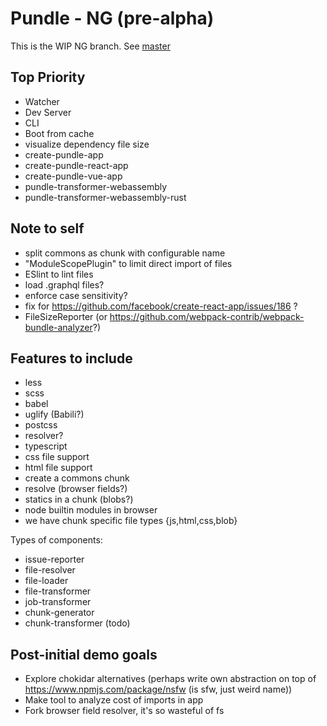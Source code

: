 # Pundle - NG (pre-alpha)

This is the WIP NG branch. See [master](https://github.com/steelbrain/pundle/tree/master)

## Top Priority

- Watcher
- Dev Server
- CLI
- Boot from cache
- visualize dependency file size
- create-pundle-app
- create-pundle-react-app
- create-pundle-vue-app
- pundle-transformer-webassembly
- pundle-transformer-webassembly-rust

## Note to self

- split commons as chunk with configurable name
- "ModuleScopePlugin" to limit direct import of files
- ESlint to lint files
- load .graphql files?
- enforce case sensitivity?
- fix for https://github.com/facebook/create-react-app/issues/186 ?
- FileSizeReporter (or https://github.com/webpack-contrib/webpack-bundle-analyzer?)

## Features to include

- less
- scss
- babel
- uglify (Babili?)
- postcss
- resolver?
- typescript
- css file support
- html file support
- create a commons chunk
- resolve (browser fields?)
- statics in a chunk (blobs?)
- node builtin modules in browser
- we have chunk specific file types {js,html,css,blob}

Types of components:

- issue-reporter
- file-resolver
- file-loader
- file-transformer
- job-transformer
- chunk-generator
- chunk-transformer (todo)

## Post-initial demo goals

- Explore chokidar alternatives (perhaps write own abstraction on top of https://www.npmjs.com/package/nsfw (is sfw, just weird name))
- Make tool to analyze cost of imports in app
- Fork browser field resolver, it's so wasteful of fs
